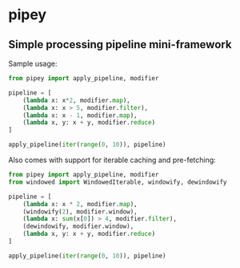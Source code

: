 # pipey
## Simple processing pipeline mini-framework

Sample usage:

```python
from pipey import apply_pipeline, modifier

pipeline = [
    (lambda x: x*2, modifier.map),
    (lambda x: x > 5, modifier.filter),
    (lambda x: x - 1, modifier.map),
    (lambda x, y: x + y, modifier.reduce)
]

apply_pipeline(iter(range(0, 10)), pipeline)
```

Also comes with support for iterable caching and pre-fetching:

```python
from pipey import apply_pipeline, modifier
from windowed import WindowedIterable, windowify, dewindowify

pipeline = [
    (lambda x: x * 2, modifier.map),
    (windowify(2), modifier.window),
    (lambda x: sum(x[0]) > 4, modifier.filter),
    (dewindowify, modifier.window),
    (lambda x, y: x + y, modifier.reduce)
]

apply_pipeline(iter(range(0, 10)), pipeline)
```

